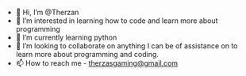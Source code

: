 - 👋 Hi, I’m @Therzan
- 👀 I’m interested in learning how to code and learn more about programming
- 🌱 I’m currently learning python
- 💞️ I’m looking to collaborate on anything I can be of assistance on to learn more about programming and coding.
- 📫 How to reach me - therzasgaming@gmail.com

<!---
Therzan/Therzan is a ✨ special ✨ repository because its `README.md` (this file) appears on your GitHub profile.
You can click the Preview link to take a look at your changes.
--->
